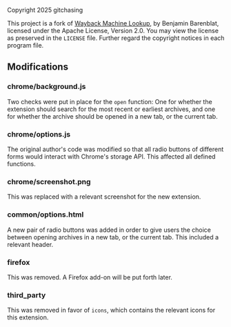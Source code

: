 Copyright 2025 gitchasing

This project is a fork of
[Wayback Machine Lookup](https://github.com/bbarenblat/wayback-machine-button),
by Benjamin Barenblat, licensed under the Apache License, Version 2.0.
You may view the license as preserved in the `LICENSE` file.
Further regard the copyright notices in each program file.

## Modifications

### chrome/background.js
Two checks were put in place for the `open` function: One for whether the extension
should search for the most recent or earliest archives, and one for whether
the archive should be opened in a new tab, or the current tab.

### chrome/options.js
The original author's code was modified so that all radio buttons of different
forms would interact with Chrome's storage API.
This affected all defined functions.

### chrome/screenshot.png
This was replaced with a relevant screenshot for the new extension.

### common/options.html
A new pair of radio buttons was added in order to give users the choice
between opening archives in a new tab, or the current tab. This included a relevant
header.

### firefox
This was removed. A Firefox add-on will be put forth later.

### third_party
This was removed in favor of `icons`, which contains the relevant icons for
this extension.